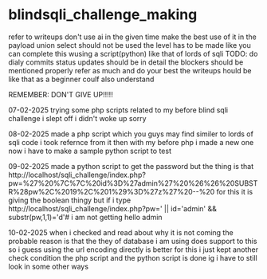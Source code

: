 # blindsqli_challenge_making

refer to writeups 
don't use ai
in the given time make the best use of it
in the payload union select should not be used 
the level has to be made like you can complete this wusing a script(python) like that of lords of sqli
TODO:
do dialy commits
status updates should be in detail the blockers should be mentioned properly
refer as much and do your best
the writeups hould be like that as a beginner coulf also understand

REMEMBER:   DON'T GIVE UP!!!!!



07-02-2025
trying some php scripts related to my before blind sqli challenge 
i slept off i didn't woke up sorry

08-02-2025
made a php script which you guys may find similer to lords of sqli code
i took refernce from it then with my before php i made a new one
now i have to make a sample python script to test 

09-02-2025
made a python script to get the password
but the thing is that http://localhost/sqli_challenge/index.php?pw=%27%20%7C%7C%20id%3D%27admin%27%20%26%26%20SUBSTR%28pw%2C%2019%2C%201%29%3D%27z%27%20--%20
for this it is giving the boolean thingy but if i type
http://localhost/sqli_challenge/index.php?pw=' || id='admin' && substr(pw,1,1)='d'#
i am not getting hello admin

10-02-2025
when i checked and read about why it is not coming the probable reason is that the they of database i am using does support to this so i guess using the url encoding directly is better
for this i just kept another check condition
the php script and the python script is done
ig
i have to still look in some other ways
